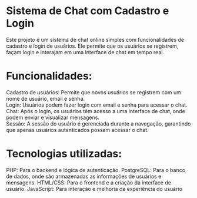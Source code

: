<h1>Sistema de Chat com Cadastro e Login</h1>
Este projeto é um sistema de chat online simples com funcionalidades de cadastro e login de usuários. Ele permite que os usuários se registrem, façam login e interajam em uma interface de chat em tempo real.

<h1>Funcionalidades:</h1>
Cadastro de usuários: Permite que novos usuários se registrem com um nome de usuário, email e senha.<br>
Login: Usuários podem fazer login com email e senha para acessar o chat.<br>
Chat: Após o login, os usuários têm acesso a uma interface de chat, onde podem enviar e visualizar mensagens.<br>
Sessão: A sessão do usuário é gerenciada durante a navegação, garantindo que apenas usuários autenticados possam acessar o chat.<br>
<h1>Tecnologias utilizadas:</h1>
PHP: Para o backend e lógica de autenticação.
PostgreSQL: Para o banco de dados, onde são armazenadas as informações de usuários e mensagens.
HTML/CSS: Para o frontend e a criação da interface de usuário.
JavaScript: Para interação e melhoria da experiência do usuário
